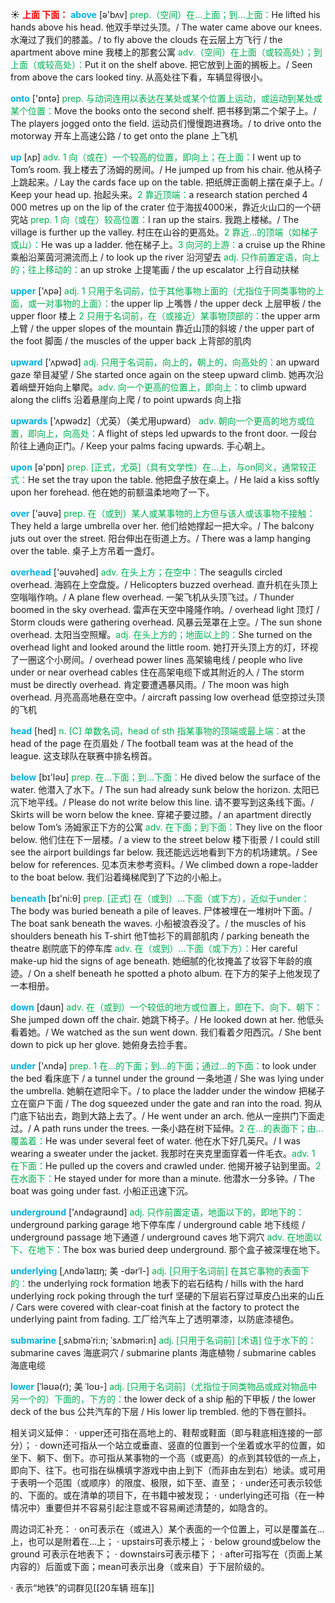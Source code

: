 ☀ <font color="red">**上面 下面：**</font>
<font color="sky blue">**above**</font> [ə'bʌv] 
<font color="#00b050">prep.（空间）在…上面；到…上面：</font>He lifted his hands above his head. 他双手举过头顶。/ The water came above our knees. 水淹过了我们的膝盖。/ to fly above the clouds 在云层上方飞行 / the apartment above mine 我楼上的那套公寓 <font color="#00b050">adv.（空间）在上面（或较高处）；到上面（或较高处）：</font>Put it on the shelf above. 把它放到上面的搁板上。/ Seen from above the cars looked tiny. 从高处往下看，车辆显得很小。

<font color="sky blue">**onto**</font> ['ɒntə] 
<font color="#00b050">prep. 与动词连用以表达在某处或某个位置上运动，或运动到某处或某个位置：</font>Move the books onto the second shelf. 把书移到第二个架子上。/ The players jogged onto the field. 运动员们慢慢跑进赛场。/ to drive onto the motorway 开车上高速公路 / to get onto the plane 上飞机

<font color="sky blue">**up**</font> [ʌp] 
<font color="#00b050">adv. 1 向（或在）一个较高的位置，即向上；在上面：</font>I went up to Tom’s room. 我上楼去了汤姆的房间。/ He jumped up from his chair. 他从椅子上跳起来。/ Lay the cards face up on the table. 把纸牌正面朝上摆在桌子上。/ Keep your head up. 抬起头来。<font color="#00b050">2 靠近顶端：</font>a research station perched 4 000 metres up on the lip of the crater 位于海拔4000米，靠近火山口的一个研究站 <font color="#00b050">prep. 1 向（或在）较高位置：</font>I ran up the stairs. 我跑上楼梯。/ The village is further up the valley. 村庄在山谷的更高处。<font color="#00b050">2 靠近…的顶端（如梯子或山）：</font>He was up a ladder. 他在梯子上。<font color="#00b050">3 向河的上游：</font>a cruise up the Rhine 乘船沿莱茵河溯流而上 / to look up the river 沿河望去 <font color="#00b050">adj. 只作前置定语，向上的；往上移动的：</font>an up stroke 上提笔画 / the up escalator 上行自动扶梯

<font color="sky blue">**upper**</font> ['ʌpə] 
<font color="#00b050">adj. 1 只用于名词前，位于其他事物上面的（尤指位于同类事物的上面，或一对事物的上面）：</font>the upper lip 上嘴唇 / the upper deck 上层甲板 / the upper floor 楼上 <font color="#00b050">2 只用于名词前，在（或接近）某事物顶部的：</font>the upper arm 上臂 / the upper slopes of the mountain 靠近山顶的斜坡 / the upper part of the foot 脚面 / the muscles of the upper back 上背部的肌肉

<font color="sky blue">**upward**</font> ['ʌpwəd] 
<font color="#00b050">adj. 只用于名词前，向上的，朝上的，向高处的：</font>an upward gaze 举目凝望 / She started once again on the steep upward climb. 她再次沿着峭壁开始向上攀爬。<font color="#00b050">adv. 向一个更高的位置上，即向上：</font>to climb upward along the cliffs 沿着悬崖向上爬 / to point upwards 向上指

<font color="sky blue">**upwards**</font> ['ʌpwədz]（尤英）（美尤用upward）
<font color="#00b050">adv. 朝向一个更高的地方或位置，即向上，向高处：</font>A flight of steps led upwards to the front door. 一段台阶往上通向正门。/ Keep your palms facing upwards. 手心朝上。

<font color="sky blue">**upon**</font> [ə'pɒn] 
<font color="#00b050">prep. [正式，尤英]（具有文学性）在…上，与on同义，通常较正式：</font>He set the tray upon the table. 他把盘子放在桌上。/ He laid a kiss softly upon her forehead. 他在她的前额温柔地吻了一下。

<font color="sky blue">**over**</font> ['əʊvə] 
<font color="#00b050">prep. 在（或到）某人或某事物的上方但与该人或该事物不接触：</font>They held a large umbrella over her. 他们给她撑起一把大伞。/ The balcony juts out over the street. 阳台伸出在街道上方。/ There was a lamp hanging over the table. 桌子上方吊着一盏灯。

<font color="sky blue">**overhead**</font> ['əʊvəhed] 
<font color="#00b050">adv. 在头上方；在空中：</font>The seagulls circled overhead. 海鸥在上空盘旋。/ Helicopters buzzed overhead. 直升机在头顶上空嗡嗡作响。/ A plane flew overhead. 一架飞机从头顶飞过。/ Thunder boomed in the sky overhead. 雷声在天空中隆隆作响。/ overhead light 顶灯 / Storm clouds were gathering overhead. 风暴云笼罩在上空。/ The sun shone overhead. 太阳当空照耀。<font color="#00b050">adj. 在头上方的；地面以上的：</font>She turned on the overhead light and looked around the little room. 她打开头顶上方的灯，环视了一圈这个小房间。/ overhead power lines 高架输电线 / people who live under or near overhead cables 住在高架电缆下或其附近的人 / The storm must be directly overhead. 肯定要遭遇暴风雨。/ The moon was high overhead. 月亮高高地悬在空中。/ aircraft passing low overhead 低空掠过头顶的飞机

<font color="sky blue">**head**</font> [hed] 
<font color="#00b050">n. [C] 单数名词，head of sth 指某事物的顶端或最上端：</font>at the head of the page 在页眉处 / The football team was at the head of the league. 这支球队在联赛中排名榜首。

<font color="sky blue">**below**</font> [bɪ'ləʊ] 
<font color="#00b050">prep. 在…下面；到…下面：</font>He dived below the surface of the water. 他潜入了水下。/ The sun had already sunk below the horizon. 太阳已沉下地平线。/ Please do not write below this line. 请不要写到这条线下面。/ Skirts will be worn below the knee. 穿裙子要过膝。/ an apartment directly below Tom’s 汤姆家正下方的公寓 <font color="#00b050">adv. 在下面；到下面：</font>They live on the floor below. 他们住在下一层楼。/ a view to the street below 楼下街景 / I could still see the airport buildings far below. 我还能远远地看到下方的机场建筑。/ See below for references. 见本页末参考资料。/ We climbed down a rope-ladder to the boat below. 我们沿着绳梯爬到了下边的小船上。

<font color="sky blue">**beneath**</font> [bɪ'ni:θ] 
<font color="#00b050">prep. [正式] 在（或到）…下面（或下方），近似于under：</font>The body was buried beneath a pile of leaves. 尸体被埋在一堆树叶下面。/ The boat sank beneath the waves. 小船被浪吞没了。/ the muscles of his shoulders beneath his T-shirt 他T恤衫下的肩部肌肉 / parking beneath the theatre 剧院底下的停车库 <font color="#00b050">adv. 在（或到）…下面（或下方）：</font>Her careful make-up hid the signs of age beneath. 她细腻的化妆掩盖了妆容下年龄的痕迹。/ On a shelf beneath he spotted a photo album. 在下方的架子上他发现了一本相册。

<font color="sky blue">**down**</font> [daʊn] 
<font color="#00b050">adv. 在（或到）一个较低的地方或位置上，即在下、向下、朝下：</font>She jumped down off the chair. 她跳下椅子。/ He looked down at her. 他低头看着她。/ We watched as the sun went down. 我们看着夕阳西沉。/ She bent down to pick up her glove. 她俯身去捡手套。

<font color="sky blue">**under**</font> ['ʌndə] 
<font color="#00b050">prep. 1 在…的下面；到…的下面；通过…的下面：</font>to look under the bed 看床底下 / a tunnel under the ground 一条地道 / She was lying under the umbrella. 她躺在遮阳伞下。/ to place the ladder under the window 把梯子立在窗户下面 / The dog squeezed under the gate and ran into the road. 狗从门底下钻出去，跑到大路上去了。/ He went under an arch. 他从一座拱门下面走过。/ A path runs under the trees. 一条小路在树下延伸。<font color="#00b050">2 在…的表面下；由…覆盖着：</font>He was under several feet of water. 他在水下好几英尺。/ I was wearing a sweater under the jacket. 我那时在夹克里面穿着一件毛衣。<font color="#00b050">adv. 1 在下面：</font>He pulled up the covers and crawled under. 他揭开被子钻到里面。<font color="#00b050">2 在水面下：</font>He stayed under for more than a minute. 他潜水一分多钟。/ The boat was going under fast. 小船正迅速下沉。

<font color="sky blue">**underground**</font> ['ʌndəɡraʊnd] 
<font color="#00b050">adj. 只作前置定语，地面以下的，即地下的：</font>underground parking garage 地下停车库 / underground cable 地下线缆 / underground passage 地下通道 / underground caves 地下洞穴 <font color="#00b050">adv. 在地面以下、在地下：</font>The box was buried deep underground. 那个盒子被深埋在地下。
           
<font color="sky blue">**underlying**</font> [ˌʌndəˈlaɪɪŋ; 美 -dərˈl-]
<font color="#00b050">adj. [只用于名词前] 在其它事物的表面下的：</font>the underlying rock formation 地表下的岩石结构 / hills with the hard underlying rock poking through the turf 坚硬的下层岩石穿过草皮凸出来的山丘 / Cars were covered with clear-coat finish at the factory to protect the underlying paint from fading. 工厂给汽车上了透明罩漆，以防底漆褪色。
           
<font color="sky blue">**submarine**</font> [ˌsʌbməˈri:n; ˈsʌbməri:n]
<font color="#00b050">adj. [只用于名词前] [术语] 位于水下的：</font>submarine caves 海底洞穴 / submarine plants 海底植物 / submarine cables 海底电缆

<font color="sky blue">**lower**</font> [ˈləʊə(r); 美 ˈloʊ-]
<font color="#00b050">adj. [只用于名词前]（尤指位于同类物品或成对物品中另一个的）下面的，下方的：</font>the lower deck of a ship 船的下甲板 / the lower deck of the bus 公共汽车的下层 / His lower lip trembled. 他的下唇在颤抖。

相关词义延伸：
· upper还可指在高地上的、鞋帮或鞋面（即与鞋底相连接的一部分）；
· down还可指从一个站立或垂直、竖直的位置到一个坐着或水平的位置，如坐下、躺下、倒下。亦可指从某事物的一个高（或更高）的点到其较低的一点上，即向下、往下。也可指在纵横填字游戏中由上到下（而非由左到右）地读。或可用于表明一个范围（或顺序）的限度、极限，如下至、直至；
· under还可表示较低的、下面的。或在清单的项目下，在书籍中被发现；
· underlying还可指（在一种情况中）重要但并不容易引起注意或不容易阐述清楚的，如隐含的。

周边词汇补充：
· on可表示在（或进入）某个表面的一个位置上，可以是覆盖在…上，也可以是附着在…上；
· upstairs可表示楼上；
· below ground或below the ground 可表示在地表下；
· downstairs可表示楼下；
· after可指写在（页面上某内容的）后面或下面；mean可表示出身（或来自）于下层阶级的。

· 表示“地铁”的词群见[[20车辆 班车]]
